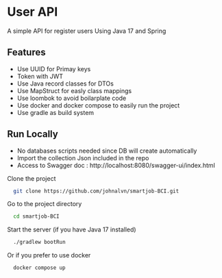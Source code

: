 
# User API

A simple API for register users Using Java 17 and Spring



## Features

- Use UUID for Primay keys
- Token with JWT
- Use Java record classes for DTOs
- Use MapStruct for easly class mappings
- Use loombok to avoid boilarplate code
- Use docker and docker compose to easily run the project
- Use gradle as build system


## Run Locally
- No databases scripts needed since DB will create automatically
- Import the collection Json included in the repo
- Access to Swagger doc : http://localhost:8080/swagger-ui/index.html

Clone the project

```bash
  git clone https://github.com/johnalvn/smartjob-BCI.git
```

Go to the project directory

```bash
  cd smartjob-BCI
```

Start the server (if you have Java 17 installed)

```bash
  ./gradlew bootRun
```

Or if you prefer to use docker

```bash
  docker compose up
```